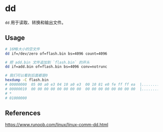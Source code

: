 # dd

`dd` 用于读取、转换和输出文件。

## Usage

```bash
# 16MB大小的空文件
dd if=/dev/zero of=flash.bin bs=4096 count=4096

# 把 add.bin 文件追加到 `flash.bin` 的开头
dd if=add.bin of=flash.bin bs=4096 conv=notrunc

# 我们可以看到后面都是0
hexdump -C flash.bin
# 00000000  05 00 a0 e3 04 10 a0 e3  00 10 81 e0 fe ff ff ea  |................|
# 00000010  00 00 00 00 00 00 00 00  00 00 00 00 00 00 00 00  |................|
# *
# 01000000
```

## References

<https://www.runoob.com/linux/linux-comm-dd.html>
